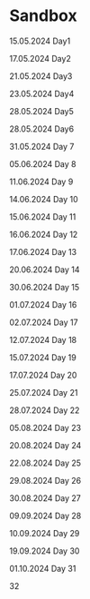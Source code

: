 # Sandbox
15.05.2024 Day1

17.05.2024 Day2

21.05.2024 Day3

23.05.2024 Day4

28.05.2024 Day5

28.05.2024 Day6

31.05.2024 Day 7

05.06.2024 Day 8

11.06.2024 Day 9

14.06.2024 Day 10

15.06.2024 Day 11

16.06.2024 Day 12

17.06.2024 Day 13

20.06.2024 Day 14

30.06.2024 Day 15

01.07.2024 Day 16

02.07.2024 Day 17

12.07.2024 Day 18

15.07.2024 Day 19

17.07.2024 Day 20

25.07.2024 Day 21

28.07.2024 Day 22

05.08.2024 Day 23

20.08.2024 Day 24

22.08.2024 Day 25

29.08.2024 Day 26

30.08.2024 Day 27

09.09.2024 Day 28

10.09.2024 Day 29

19.09.2024 Day 30

01.10.2024 Day 31

32

